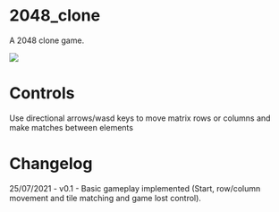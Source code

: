 # 2048_clone
A 2048 clone game.

<img src="https://user-images.githubusercontent.com/37219448/132530617-ea5ce7ee-089e-4749-a77c-149764a07df2.gif"/>

# Controls
Use directional arrows/wasd keys to move matrix rows or columns and make matches between elements

# Changelog
25/07/2021 - v0.1 - Basic gameplay implemented (Start, row/column movement and tile matching and game lost control).
